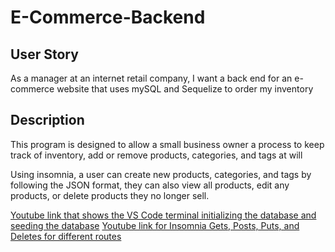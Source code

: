 # E-Commerce-Backend

## User Story

As a manager at an internet retail company, I want a back end for an e-commerce website that uses mySQL and Sequelize to order my inventory

## Description

This program is designed to allow a small business owner a process to keep track of inventory, add or remove products, categories, and tags at will

Using insomnia, a user can create new products, categories, and tags by following the JSON format, they can also view all products, edit any products, or delete products they no longer sell. 

[Youtube link that shows the VS Code terminal initializing the database and seeding the database](https://www.youtube.com/watch?v=Ep0QGIZnwNo)
[Youtube link for Insomnia Gets, Posts, Puts, and Deletes for different routes](https://www.youtube.com/watch?v=kOFJdisRJSM)